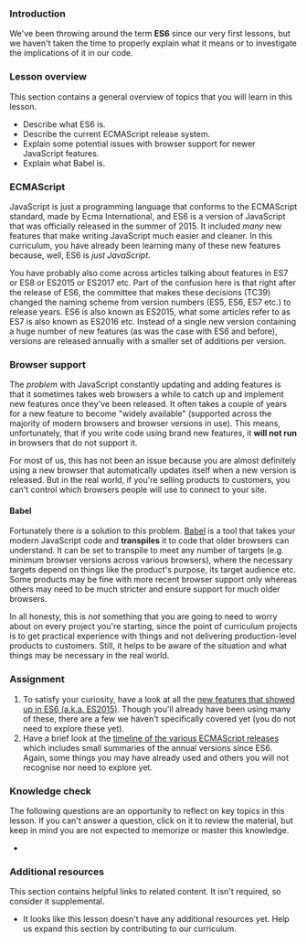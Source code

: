 ### Introduction

We've been throwing around the term **ES6** since our very first lessons, but we haven't taken the time to properly explain what it means or to investigate the implications of it in our code.

### Lesson overview

This section contains a general overview of topics that you will learn in this lesson.

- Describe what ES6 is.
- Describe the current ECMAScript release system.
- Explain some potential issues with browser support for newer JavaScript features.
- Explain what Babel is.

### ECMAScript

JavaScript is just a programming language that conforms to the ECMAScript standard, made by Ecma International, and ES6 is a version of JavaScript that was officially released in the summer of 2015. It included *many* new features that make writing JavaScript much easier and cleaner. In this curriculum, you have already been learning many of these new features because, well, ES6 is *just JavaScript*.

You have probably also come across articles talking about features in ES7 or ES8 or ES2015 or ES2017 etc. Part of the confusion here is that right after the release of ES6, the committee that makes these decisions (TC39) changed the naming scheme from version numbers (ES5, ES6, ES7 etc.) to release years. ES6 is also known as ES2015, what some articles refer to as ES7 is also known as ES2016 etc. Instead of a single new version containing a huge number of new features (as was the case with ES6 and before), versions are released annually with a smaller set of additions per version.

### Browser support

The *problem* with JavaScript constantly updating and adding features is that it sometimes takes web browsers a while to catch up and implement new features once they've been released. It often takes a couple of years for a new feature to become "widely available" (supported across the majority of modern browsers and browser versions in use). This means, unfortunately, that if you write code using brand new features, it **will not run** in browsers that do not support it.

For most of us, this has not been an issue because you are almost definitely using a new browser that automatically updates itself when a new version is released. But in the real world, if you're selling products to customers, you can't control which browsers people will use to connect to your site.

#### Babel

Fortunately there *is* a solution to this problem. [Babel](http://babeljs.io/) is a tool that takes your modern JavaScript code and **transpiles** it to code that older browsers can understand. It can be set to transpile to meet any number of targets (e.g. minimum browser versions across various browsers), where the necessary targets depend on things like the product's purpose, its target audience etc. Some products may be fine with more recent browser support only whereas others may need to be much stricter and ensure support for much older browsers.

In all honesty, this is *not* something that you are going to need to worry about on every project you're starting, since the point of curriculum projects is to get practical experience with things and not delivering production-level products to customers. Still, it helps to be aware of the situation and what things may be necessary in the real world.

### Assignment

<div class="lesson-content__panel" markdown="1">

1. To satisfy your curiosity, have a look at all the [new features that showed up in ES6 (a.k.a. ES2015)](https://github.com/lukehoban/es6features). Though you'll already have been using many of these, there are a few we haven't specifically covered yet (you do not need to explore these yet).
1. Have a brief look at the [timeline of the various ECMAScript releases](https://en.wikipedia.org/wiki/ECMAScript_version_history#14th_Edition_%E2%80%93_ECMAScript_2023) which includes small summaries of the annual versions since ES6. Again, some things you may have already used and others you will not recognise nor need to explore yet.

</div>

### Knowledge check

The following questions are an opportunity to reflect on key topics in this lesson. If you can't answer a question, click on it to review the material, but keep in mind you are not expected to memorize or master this knowledge.

- []()

### Additional resources

This section contains helpful links to related content. It isn't required, so consider it supplemental.

- It looks like this lesson doesn't have any additional resources yet. Help us expand this section by contributing to our curriculum.
